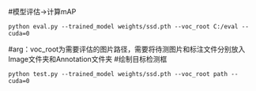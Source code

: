 


#模型评估->计算mAP

    python eval.py --trained_model weights/ssd.pth --voc_root C:/eval --cuda=0

#arg：voc_root为需要评估的图片路径，需要将待测图片和标注文件分别放入Image文件夹和Annotation文件夹
#绘制目标检测框

    python test.py --trained_model weights/ssd.pth --voc_root path --cuda=0

